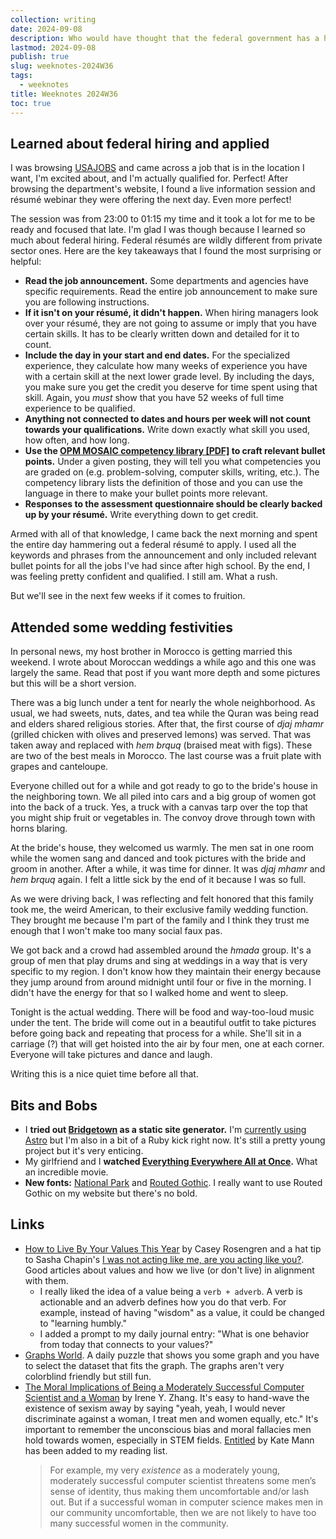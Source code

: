 ```yaml
---
collection: writing
date: 2024-09-08
description: Who would have thought that the federal government has a highly structured hiring process? Weeknotes for the 36th week of the year 2024.
lastmod: 2024-09-08
publish: true
slug: weeknotes-2024W36
tags:
  - weeknotes
title: Weeknotes 2024W36
toc: true
---
```


## Learned about federal hiring and applied

I was browsing [USAJOBS](https://www.usajobs.gov/) and came across a job that is in the location I want, I'm excited about, and I'm actually qualified for. Perfect! After browsing the department's website, I found a live information session and résumé webinar they were offering the next day. Even more perfect!

The session was from 23:00 to 01:15 my time and it took a lot for me to be ready and focused that late. I'm glad I was though because I learned so much about federal hiring. Federal résumés are wildly different from private sector ones. Here are the key takeaways that I found the most surprising or helpful:

- **Read the job announcement.** Some departments and agencies have specific requirements. Read the entire job announcement to make sure you are following instructions.
- **If it isn't on your résumé, it didn't happen.** When hiring managers look over your résumé, they are not going to assume or imply that you have certain skills. It has to be clearly written down and detailed for it to count.
- **Include the day in your start and end dates.** For the specialized experience, they calculate how many weeks of experience you have with a certain skill at the next lower grade level. By including the days, you make sure you get the credit you deserve for time spent using that skill. Again, you _must_ show that you have 52 weeks of full time experience to be qualified.
- **Anything not connected to dates and hours per week will not count towards your qualifications.** Write down exactly what skill you used, how often, and how long.
- **Use the [OPM MOSAIC competency library [PDF]](https://www.opm.gov/policy-data-oversight/assessment-and-selection/competencies/mosaic-studies-competencies.pdf) to craft relevant bullet points.** Under a given posting, they will tell you what competencies you are graded on (e.g. problem-solving, computer skills, writing, etc.). The competency library lists the definition of those and you can use the language in there to make your bullet points more relevant.
- **Responses to the assessment questionnaire should be clearly backed up by your résumé.** Write everything down to get credit.

Armed with all of that knowledge, I came back the next morning and spent the entire day hammering out a federal résumé to apply. I used all the keywords and phrases from the announcement and only included relevant bullet points for all the jobs I've had since after high school. By the end, I was feeling pretty confident and qualified. I still am. What a rush.

But we'll see in the next few weeks if it comes to fruition.

## Attended some wedding festivities

In personal news, my host brother in Morocco is getting married this weekend. I wrote about Moroccan weddings a while ago and this one was largely the same. Read that post if you want more depth and some pictures but this will be a short version.

There was a big lunch under a tent for nearly the whole neighborhood. As usual, we had sweets, nuts, dates, and tea while the Quran was being read and elders shared religious stories. After that, the first course of _djaj mhamr_ (grilled chicken with olives and preserved lemons) was served. That was taken away and replaced with _hem brquq_ (braised meat with figs). These are two of the best meals in Morocco. The last course was a fruit plate with grapes and canteloupe.

Everyone chilled out for a while and got ready to go to the bride's house in the neighboring town. We all piled into cars and a big group of women got into the back of a truck. Yes, a truck with a canvas tarp over the top that you might ship fruit or vegetables in. The convoy drove through town with horns blaring.

At the bride's house, they welcomed us warmly. The men sat in one room while the women sang and danced and took pictures with the bride and groom in another. After a while, it was time for dinner. It was _djaj mhamr_ and _hem brquq_ again. I felt a little sick by the end of it because I was so full.

As we were driving back, I was reflecting and felt honored that this family took me, the weird American, to their exclusive family wedding function. They brought me because I'm part of the family and I think they trust me enough that I won't make too many social faux pas.

We got back and a crowd had assembled around the _hmada_ group. It's a group of men that play drums and sing at weddings in a way that is very specific to my region. I don't know how they maintain their energy because they jump around from around midnight until four or five in the morning. I didn't have the energy for that so I walked home and went to sleep.

Tonight is the actual wedding. There will be food and way-too-loud music under the tent. The bride will come out in a beautiful outfit to take pictures before going back and repeating that process for a while. She'll sit in a carriage (?) that will get hoisted into the air by four men, one at each corner. Everyone will take pictures and dance and laugh.

Writing this is a nice quiet time before all that.

## Bits and Bobs

- I **tried out [Bridgetown](https://www.bridgetownrb.com/) as a static site generator.** I'm [currently using Astro](/writing/creating-something/) but I'm also in a bit of a Ruby kick right now. It's still a pretty young project but it's very enticing.
- My girlfriend and I **watched [Everything Everywhere All at Once](https://www.imdb.com/title/tt6710474/).** What an incredible movie.
- **New fonts:** [National Park](https://nationalparktypeface.com/) and [Routed Gothic](https://webonastick.com/fonts/routed-gothic/). I really want to use Routed Gothic on my website but there's no bold.

## Links

- [How to Live By Your Values This Year](https://every.to/no-small-plans/how-to-identify-and-live-your-life-by-your-values) by Casey Rosengren and a hat tip to Sasha Chapin's [I was not acting like me, are you acting like you?](https://sashachapin.substack.com/p/i-was-not-acting-like-me-are-you). Good articles about values and how we live (or don't live) in alignment with them.
  - I really liked the idea of a value being a `verb + adverb`. A verb is actionable and an adverb defines how you do that verb. For example, instead of having "wisdom" as a value, it could be changed to "learning humbly."
  - I added a prompt to my daily journal entry: "What is one behavior from today that connects to your values?"
- [Graphs World](https://www.graphs.world/). A daily puzzle that shows you some graph and you have to select the dataset that fits the graph. The graphs aren't very colorblind friendly but still fun.
- [The Moral Implications of Being a Moderately Successful Computer Scientist and a Woman](https://www.sigops.org/2024/the-moral-implications-of-being-a-moderately-successful-computer-scientist-and-a-woman/) by Irene Y. Zhang. It's easy to hand-wave the existence of sexism away by saying "yeah, yeah, I would never discriminate against a woman, I treat men and women equally, etc." It's important to remember the unconscious bias and moral fallacies men hold towards women, especially in STEM fields. [Entitled](http://www.katemanne.net/entitled.html) by Kate Mann has been added to my reading list.
  > For example, my very *existence* as a moderately young, moderately successful computer scientist threatens some men’s sense of identity, thus making them uncomfortable and/or lash out. But if a successful woman in computer science makes men in our community uncomfortable, then we are not likely to have too many successful women in the community.
